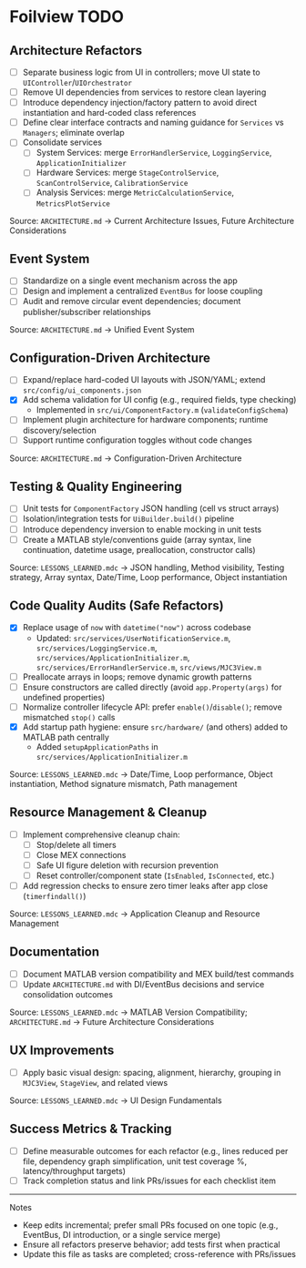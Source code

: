 # Foilview TODO

## Architecture Refactors
- [ ] Separate business logic from UI in controllers; move UI state to `UIController`/`UIOrchestrator`
- [ ] Remove UI dependencies from services to restore clean layering
- [ ] Introduce dependency injection/factory pattern to avoid direct instantiation and hard-coded class references
- [ ] Define clear interface contracts and naming guidance for `Services` vs `Managers`; eliminate overlap
- [ ] Consolidate services
  - [ ] System Services: merge `ErrorHandlerService`, `LoggingService`, `ApplicationInitializer`
  - [ ] Hardware Services: merge `StageControlService`, `ScanControlService`, `CalibrationService`
  - [ ] Analysis Services: merge `MetricCalculationService`, `MetricsPlotService`

Source: `ARCHITECTURE.md` → Current Architecture Issues, Future Architecture Considerations

## Event System
- [ ] Standardize on a single event mechanism across the app
- [ ] Design and implement a centralized `EventBus` for loose coupling
- [ ] Audit and remove circular event dependencies; document publisher/subscriber relationships

Source: `ARCHITECTURE.md` → Unified Event System

## Configuration-Driven Architecture
- [ ] Expand/replace hard-coded UI layouts with JSON/YAML; extend `src/config/ui_components.json`
- [x] Add schema validation for UI config (e.g., required fields, type checking)
  - Implemented in `src/ui/ComponentFactory.m` (`validateConfigSchema`)
- [ ] Implement plugin architecture for hardware components; runtime discovery/selection
- [ ] Support runtime configuration toggles without code changes

Source: `ARCHITECTURE.md` → Configuration-Driven Architecture

## Testing & Quality Engineering
- [ ] Unit tests for `ComponentFactory` JSON handling (cell vs struct arrays)
- [ ] Isolation/integration tests for `UiBuilder.build()` pipeline
- [ ] Introduce dependency inversion to enable mocking in unit tests
- [ ] Create a MATLAB style/conventions guide (array syntax, line continuation, datetime usage, preallocation, constructor calls)

Source: `LESSONS_LEARNED.mdc` → JSON handling, Method visibility, Testing strategy, Array syntax, Date/Time, Loop performance, Object instantiation

## Code Quality Audits (Safe Refactors)
- [x] Replace usage of `now` with `datetime("now")` across codebase
  - Updated: `src/services/UserNotificationService.m`, `src/services/LoggingService.m`, `src/services/ApplicationInitializer.m`, `src/services/ErrorHandlerService.m`, `src/views/MJC3View.m`
- [ ] Preallocate arrays in loops; remove dynamic growth patterns
- [ ] Ensure constructors are called directly (avoid `app.Property(args)` for undefined properties)
- [ ] Normalize controller lifecycle API: prefer `enable()`/`disable()`; remove mismatched `stop()` calls
- [x] Add startup path hygiene: ensure `src/hardware/` (and others) added to MATLAB path centrally
  - Added `setupApplicationPaths` in `src/services/ApplicationInitializer.m`

Source: `LESSONS_LEARNED.mdc` → Date/Time, Loop performance, Object instantiation, Method signature mismatch, Path management

## Resource Management & Cleanup
- [ ] Implement comprehensive cleanup chain:
  - [ ] Stop/delete all timers
  - [ ] Close MEX connections
  - [ ] Safe UI figure deletion with recursion prevention
  - [ ] Reset controller/component state (`IsEnabled`, `IsConnected`, etc.)
- [ ] Add regression checks to ensure zero timer leaks after app close (`timerfindall()`)

Source: `LESSONS_LEARNED.mdc` → Application Cleanup and Resource Management

## Documentation
- [ ] Document MATLAB version compatibility and MEX build/test commands
- [ ] Update `ARCHITECTURE.md` with DI/EventBus decisions and service consolidation outcomes

Source: `LESSONS_LEARNED.mdc` → MATLAB Version Compatibility; `ARCHITECTURE.md` → Future Architecture Considerations

## UX Improvements
- [ ] Apply basic visual design: spacing, alignment, hierarchy, grouping in `MJC3View`, `StageView`, and related views

Source: `LESSONS_LEARNED.mdc` → UI Design Fundamentals

## Success Metrics & Tracking
- [ ] Define measurable outcomes for each refactor (e.g., lines reduced per file, dependency graph simplification, unit test coverage %, latency/throughput targets)
- [ ] Track completion status and link PRs/issues for each checklist item

---

Notes
- Keep edits incremental; prefer small PRs focused on one topic (e.g., EventBus, DI introduction, or a single service merge)
- Ensure all refactors preserve behavior; add tests first when practical
- Update this file as tasks are completed; cross-reference with PRs/issues
